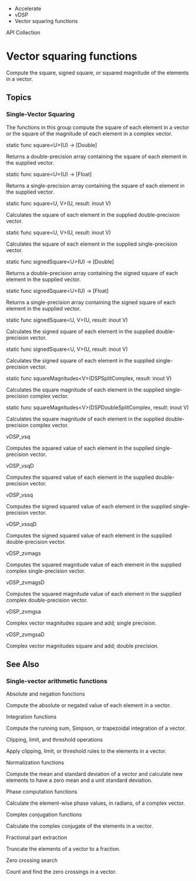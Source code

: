 

- Accelerate
- vDSP
-  Vector squaring functions 

API Collection

# Vector squaring functions

Compute the square, signed square, or squared magnitude of the elements in a vector.

## Topics

### Single-Vector Squaring

The functions in this group compute the square of each element in a vector or the square of the magnitude of each element in a complex vector.

static func square&lt;U>(U) -> [Double]

Returns a double-precision array containing the square of each element in the supplied vector.

static func square&lt;U>(U) -> [Float]

Returns a single-precision array containing the square of each element in the supplied vector.

static func square&lt;U, V>(U, result: inout V)

Calculates the square of each element in the supplied double-precision vector.

static func square&lt;U, V>(U, result: inout V)

Calculates the square of each element in the supplied single-precision vector.

static func signedSquare&lt;U>(U) -> [Double]

Returns a double-precision array containing the signed square of each element in the supplied vector.

static func signedSquare&lt;U>(U) -> [Float]

Returns a single-precision array containing the signed square of each element in the supplied vector.

static func signedSquare&lt;U, V>(U, result: inout V)

Calculates the signed square of each element in the supplied double-precision vector.

static func signedSquare&lt;U, V>(U, result: inout V)

Calculates the signed square of each element in the supplied single-precision vector.

static func squareMagnitudes&lt;V>(DSPSplitComplex, result: inout V)

Calculates the square magnitude of each element in the supplied single-precision complex vector.

static func squareMagnitudes&lt;V>(DSPDoubleSplitComplex, result: inout V)

Calculates the square magnitude of each element in the supplied double-precision complex vector.

vDSP_vsq

Computes the squared value of each element in the supplied single-precision vector.

vDSP_vsqD

Computes the squared value of each element in the supplied double-precision vector.

vDSP_vssq

Computes the signed squared value of each element in the supplied single-precision vector.

vDSP_vssqD

Computes the signed squared value of each element in the supplied double-precision vector.

vDSP_zvmags

Computes the squared magnitude value of each element in the supplied complex single-precision vector.

vDSP_zvmagsD

Computes the squared magnitude value of each element in the supplied complex double-precision vector.

vDSP_zvmgsa

Complex vector magnitudes square and add; single precision.

vDSP_zvmgsaD

Complex vector magnitudes square and add; double precision.

## See Also

### Single-vector arithmetic functions

Absolute and negation functions

Compute the absolute or negated value of each element in a vector.

Integration functions

Compute the running sum, Simpson, or trapezoidal integration of a vector.

Clipping, limit, and threshold operations

Apply clipping, limit, or threshold rules to the elements in a vector.

Normalization functions

Compute the mean and standard deviation of a vector and calculate new elements to have a zero mean and a unit standard deviation.

Phase computation functions

Calculate the element-wise phase values, in radians, of a complex vector.

Complex conjugation functions

Calculate the complex conjugate of the elements in a vector.

Fractional part extraction

Truncate the elements of a vector to a fraction.

Zero crossing search

Count and find the zero crossings in a vector.

